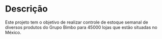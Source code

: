 # Descrição
Este projeto tem o objetivo de realizar controle de estoque semanal de diversos produtos do Grupo Bimbo para 45000 lojas que estão situadas no México.

